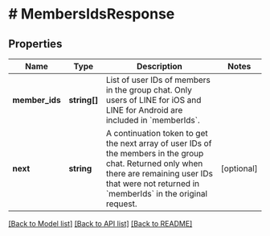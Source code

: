 # # MembersIdsResponse

## Properties

Name | Type | Description | Notes
------------ | ------------- | ------------- | -------------
**member_ids** | **string[]** | List of user IDs of members in the group chat. Only users of LINE for iOS and LINE for Android are included in &#x60;memberIds&#x60;. |
**next** | **string** | A continuation token to get the next array of user IDs of the members in the group chat. Returned only when there are remaining user IDs that were not returned in &#x60;memberIds&#x60; in the original request. | [optional]

[[Back to Model list]](../../README.md#models) [[Back to API list]](../../README.md#endpoints) [[Back to README]](../../README.md)

